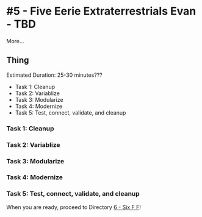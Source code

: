 # #5 - Five Eerie Extraterrestrials Evan - TBD

More...

## Thing

Estimated Duration: 25-30 minutes???

- Task 1: Cleanup
- Task 2: Variablize
- Task 3: Modularize
- Task 4: Modernize
- Task 5: Test, connect, validate, and cleanup

### Task 1: Cleanup

### Task 2: Variablize

### Task 3: Modularize

### Task 4: Modernize

### Task 5: Test, connect, validate, and cleanup

When you are ready, proceed to Directory [6 - Six F F](../6-six-f-f)!
